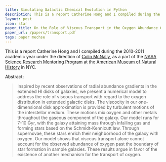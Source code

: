 ```yaml
---
title: Simulating Galactic Chemical Evolution in Python
description: This is a report Catherine Hong and I compiled during the 2010-2011 academic year under the direction of Colin McNally, as a part of the NASA Science Research Mentoring Program at the American Museum of Natural History in NYC.
layout: post
icon: star
paper_title: On the Role of Viscous Transport in the Oxygen Abundance Gradient over Extended Galactic Disks
paper_url: /papers/transport.pdf
tags: paper mechse
---
```


This is a report Catherine Hong and I compiled during the 2010-2011 academic year under the direction of [Colin McNally](http://www.nbi.dk/~cmcnally/), as a part of the [NASA Science Research Mentoring Program](https://informal.jpl.nasa.gov/museum/CP4SMP/nasa-science-research-mentoring-program) at the [American Museum of Natural History](http://www.amnh.org/learn-teach/grades-9-12/science-research-mentoring-program) in NYC.

Abstract: 

> Inspired by recent observations of radial abundance gradients in the extended HI disks of galaxies, we present a numerical model to address the role of viscous transport with regard to the oxygen distribution in extended galactic disks. The viscocity in our one-dimensional disk approximation is provided by turbulent motions of the interstellar medium. These motions mix oxygen and other metals throughout the gaseous component of the galaxy. Our model runs for 7-10 Gyr, with the galaxy attaining mass through infalling gas and forming stars based on the Schmidt-Kennicutt law. Through supernovae, these stars enrich their neighborhood of the galaxy with oxygen. Our model shows that viscous transport alone cannot account for the observed abundance of oxygen past the boundary of star formation in sample galaxies. These results argue in favor of the existence of another mechanism for the transport of oxygen.
